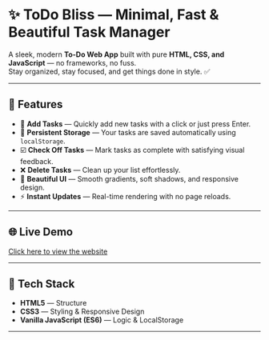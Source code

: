 # ✨ ToDo Bliss — Minimal, Fast & Beautiful Task Manager

A sleek, modern **To-Do Web App** built with pure **HTML, CSS, and JavaScript** — no frameworks, no fuss.  
Stay organized, stay focused, and get things done in style. ✅

---

## 🎯 Features

- 📝 **Add Tasks** — Quickly add new tasks with a click or just press Enter.
- 💾 **Persistent Storage** — Your tasks are saved automatically using `localStorage`.
- ☑️ **Check Off Tasks** — Mark tasks as complete with satisfying visual feedback.
- ❌ **Delete Tasks** — Clean up your list effortlessly.
- 🎨 **Beautiful UI** — Smooth gradients, soft shadows, and responsive design.
- ⚡ **Instant Updates** — Real-time rendering with no page reloads.

---

## 🌐 Live Demo
[Click here to view the website](https://pramod-munnoli.github.io/Todo-tracker/)

---

## 🧩 Tech Stack

- **HTML5** — Structure
- **CSS3** — Styling & Responsive Design  
- **Vanilla JavaScript (ES6)** — Logic & LocalStorage  

---
